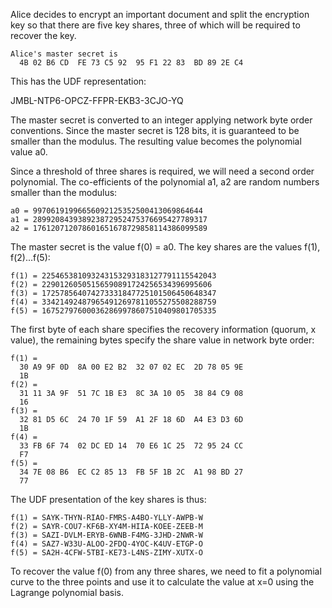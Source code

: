
Alice decides to encrypt an important document and split the encryption key so that
there are five key shares, three of which will be required to recover the key.

~~~~
Alice's master secret is
  4B 02 B6 CD  FE 73 C5 92  95 F1 22 83  BD 89 2E C4
~~~~

This has the UDF representation:

JMBL-NTP6-OPCZ-FFPR-EKB3-3CJO-YQ

The master secret is converted to an integer applying network byte order conventions.
Since the master secret is 128 bits, it is guaranteed to be smaller than the modulus.
The resulting value becomes the polynomial value a0.

Since a threshold of three shares is required, we will need a second order polynomial.
The co-efficients of the polynomial a1, a2 are random numbers smaller than the 
modulus:

~~~~
a0 = 99706191996656092125352500413069864644
a1 = 289920843938923872952475376695427789317
a2 = 176120712078601651678729858114386099589
~~~~

The master secret is the value f(0) = a0. The key shares are the values f(1), f(2)...f(5):

~~~~
f(1) = 225465381093243153293183127791115542043
f(2) = 22901260505156590891724256534396995606
f(3) = 172578564074273331847725101506450648347
f(4) = 334214924879654912697811055275508288759
f(5) = 167527976000362869978607510409801705335
~~~~

The first byte of each share specifies the recovery information (quorum, x value), the
remaining bytes specify the share value in network byte order:

~~~~
f(1) = 
  30 A9 9F 0D  8A 00 E2 B2  32 07 02 EC  2D 78 05 9E
  1B
f(2) = 
  31 11 3A 9F  51 7C 1B E3  8C 3A 10 05  38 84 C9 08
  16
f(3) = 
  32 81 D5 6C  24 70 1F 59  A1 2F 18 6D  A4 E3 D3 6D
  1B
f(4) = 
  33 FB 6F 74  02 DC ED 14  70 E6 1C 25  72 95 24 CC
  F7
f(5) = 
  34 7E 08 B6  EC C2 85 13  FB 5F 1B 2C  A1 98 BD 27
  77
~~~~

The UDF presentation of the key shares is thus:

~~~~
f(1) = SAYK-THYN-RIAO-FMRS-A4BO-YLLY-AWPB-W
f(2) = SAYR-COU7-KF6B-XY4M-HIIA-KOEE-ZEEB-M
f(3) = SAZI-DVLM-ERYB-6WNB-F4MG-3JHD-2NWR-W
f(4) = SAZ7-W33U-ALOO-2FDQ-4YOC-K4UV-ETGP-O
f(5) = SA2H-4CFW-5TBI-KE73-L4NS-ZIMY-XUTX-O
~~~~

To recover the value f(0) from any three shares, we need to fit a polynomial curve to 
the three points and use it to calculate the value at x=0 using the Lagrange polynomial
basis.
